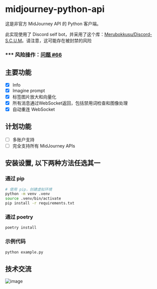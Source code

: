 # midjourney-python-api
这是非官方 MidJourney API 的 Python 客户端。

此实现使用了 Discord self bot，并采用了这个库：[Merubokkusu/Discord-S.C.U.M](https://github.com/Merubokkusu/Discord-S.C.U.M)。请注意，这可能存在被封禁的风险
### *** 风险操作：[问题 #66](https://github.com/Merubokkusu/Discord-S.C.U.M/issues/66#issue-876713938)

## 主要功能
- [x] Info
- [x] Imagine prompt
- [x] 标签图片放大和向量化
- [x] 所有消息通过WebSocket返回，包括禁用词检查和图像处理
- [x] 自动重连 WebSocket

## 计划功能
- [ ] 多账户支持
- [ ] 完全支持所有 MidJourney APIs

## 安装设置, 以下两种方法任选其一

### 通过 pip
```bash
# 使用 pip，创建虚拟环境
python -m venv .venv
source .venv/bin/activate
pip install -r requirements.txt
```

### 通过 poetry
```bash
poetry install
```

### 示例代码

```python
python example.py
```


## 技术交流
![image](https://github.com/ezioruan/midjourney-python-api/assets/631411/0082776c-b07c-4072-be3b-8ea457d4bfc4)
